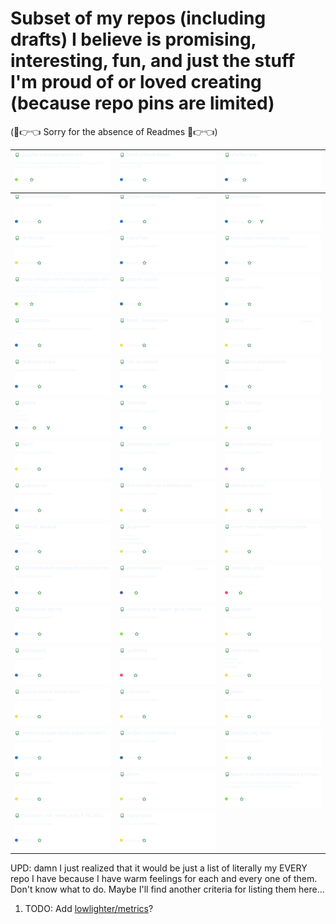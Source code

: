 # Subset of my repos (including drafts) I believe is promising, interesting, fun, and just the stuff I'm proud of or loved creating  (because repo pins are limited)

(🥺👉👈 Sorry for the absence of Readmes 🥺👉👈)

<!-- Don't edit this. It's automatically generated by GitHub Action -->
<!-- REPO-TABLE-INJECT-START -->
|[![apache-superset-quick-init repo](https://raw.githubusercontent.com/nikelborm/nikelborm/refs/heads/main/./images/nikelborm_apache-superset-quick-init.svg)](https://github.com/nikelborm/apache-superset-quick-init)|[![fetch-github-folder repo](https://raw.githubusercontent.com/nikelborm/nikelborm/refs/heads/main/./images/nikelborm_fetch-github-folder.svg)](https://github.com/nikelborm/fetch-github-folder)|[![shelter-erp repo](https://raw.githubusercontent.com/nikelborm/nikelborm/refs/heads/main/./images/nikelborm_shelter-erp.svg)](https://github.com/nikelborm/shelter-erp)|
|-|-|-|
|[![educational-testings repo](https://raw.githubusercontent.com/nikelborm/nikelborm/refs/heads/main/./images/nikelborm_educational-testings.svg)](https://github.com/nikelborm/educational-testings)|[![project-boilerplate repo](https://raw.githubusercontent.com/nikelborm/nikelborm/refs/heads/main/./images/nikelborm_project-boilerplate.svg)](https://github.com/nikelborm/project-boilerplate)|[![smarthouse repo](https://raw.githubusercontent.com/nikelborm/nikelborm/refs/heads/main/./images/nikelborm_smarthouse.svg)](https://github.com/nikelborm/smarthouse)|
|[![vk-friends repo](https://raw.githubusercontent.com/nikelborm/nikelborm/refs/heads/main/./images/nikelborm_vk-friends.svg)](https://github.com/nikelborm/vk-friends)|[![traceTree repo](https://raw.githubusercontent.com/nikelborm/nikelborm/refs/heads/main/./images/nikelborm_traceTree.svg)](https://github.com/nikelborm/traceTree)|[![interview-monarchs-task repo](https://raw.githubusercontent.com/nikelborm/nikelborm/refs/heads/main/./images/nikelborm_interview-monarchs-task.svg)](https://github.com/nikelborm/interview-monarchs-task)|
|[![amd-amdgpu-rocm-ollama-gfx90c-ati-radeon-vega-ryzen7-5800H-arch-linux repo](https://raw.githubusercontent.com/nikelborm/nikelborm/refs/heads/main/./images/nikelborm_amd-amdgpu-rocm-ollama-gfx90c-ati-radeon-vega-ryzen7-5800H-arch-linux.svg)](https://github.com/nikelborm/amd-amdgpu-rocm-ollama-gfx90c-ati-radeon-vega-ryzen7-5800H-arch-linux)|[![python_snake repo](https://raw.githubusercontent.com/nikelborm/nikelborm/refs/heads/main/./images/nikelborm_python_snake.svg)](https://github.com/nikelborm/python_snake)|[![joiner repo](https://raw.githubusercontent.com/nikelborm/nikelborm/refs/heads/main/./images/nikelborm_joiner.svg)](https://github.com/nikelborm/joiner)|
|[![autism-stats repo](https://raw.githubusercontent.com/nikelborm/nikelborm/refs/heads/main/./images/nikelborm_autism-stats.svg)](https://github.com/nikelborm/autism-stats)|[![fetch_timeout_poc repo](https://raw.githubusercontent.com/nikelborm/nikelborm/refs/heads/main/./images/nikelborm_fetch_timeout_poc.svg)](https://github.com/nikelborm/fetch_timeout_poc)|[![roma repo](https://raw.githubusercontent.com/nikelborm/nikelborm/refs/heads/main/./images/nikelborm_roma.svg)](https://github.com/nikelborm/roma)|
|[![ts-better-tuple repo](https://raw.githubusercontent.com/nikelborm/nikelborm/refs/heads/main/./images/nikelborm_ts-better-tuple.svg)](https://github.com/nikelborm/ts-better-tuple)|[![flat-to-nested repo](https://raw.githubusercontent.com/nikelborm/nikelborm/refs/heads/main/./images/nikelborm_flat-to-nested.svg)](https://github.com/nikelborm/flat-to-nested)|[![cool-enum-experiments repo](https://raw.githubusercontent.com/nikelborm/nikelborm/refs/heads/main/./images/nikelborm_cool-enum-experiments.svg)](https://github.com/nikelborm/cool-enum-experiments)|
|[![puzzle repo](https://raw.githubusercontent.com/nikelborm/nikelborm/refs/heads/main/./images/nikelborm_puzzle.svg)](https://github.com/nikelborm/puzzle)|[![leetcode repo](https://raw.githubusercontent.com/nikelborm/nikelborm/refs/heads/main/./images/nikelborm_leetcode.svg)](https://github.com/nikelborm/leetcode)|[![farm_backup repo](https://raw.githubusercontent.com/nikelborm/nikelborm/refs/heads/main/./images/nikelborm_farm_backup.svg)](https://github.com/nikelborm/farm_backup)|
|[![farm repo](https://raw.githubusercontent.com/nikelborm/nikelborm/refs/heads/main/./images/nikelborm_farm.svg)](https://github.com/nikelborm/farm)|[![permission-control repo](https://raw.githubusercontent.com/nikelborm/nikelborm/refs/heads/main/./images/nikelborm_permission-control.svg)](https://github.com/nikelborm/permission-control)|[![kotlin-expriments repo](https://raw.githubusercontent.com/nikelborm/nikelborm/refs/heads/main/./images/nikelborm_kotlin-expriments.svg)](https://github.com/nikelborm/kotlin-expriments)|
|[![leak-parser repo](https://raw.githubusercontent.com/nikelborm/nikelborm/refs/heads/main/./images/nikelborm_leak-parser.svg)](https://github.com/nikelborm/leak-parser)|[![link-header-css-injection-poc repo](https://raw.githubusercontent.com/nikelborm/nikelborm/refs/heads/main/./images/nikelborm_link-header-css-injection-poc.svg)](https://github.com/nikelborm/link-header-css-injection-poc)|[![metals-service repo](https://raw.githubusercontent.com/nikelborm/nikelborm/refs/heads/main/./images/nikelborm_metals-service.svg)](https://github.com/nikelborm/metals-service)|
|[![fintech_backup repo](https://raw.githubusercontent.com/nikelborm/nikelborm/refs/heads/main/./images/nikelborm_fintech_backup.svg)](https://github.com/nikelborm/fintech_backup)|[![3d-printer repo](https://raw.githubusercontent.com/nikelborm/nikelborm/refs/heads/main/./images/nikelborm_3d-printer.svg)](https://github.com/nikelborm/3d-printer)|[![react-state-management-system repo](https://raw.githubusercontent.com/nikelborm/nikelborm/refs/heads/main/./images/nikelborm_react-state-management-system.svg)](https://github.com/nikelborm/react-state-management-system)|
|[![find-orphaned-images-from-notion-to-obsidian-import repo](https://raw.githubusercontent.com/nikelborm/nikelborm/refs/heads/main/./images/nikelborm_find-orphaned-images-from-notion-to-obsidian-import.svg)](https://github.com/nikelborm/find-orphaned-images-from-notion-to-obsidian-import)|[![php-homework repo](https://raw.githubusercontent.com/nikelborm/nikelborm/refs/heads/main/./images/nikelborm_php-homework.svg)](https://github.com/nikelborm/php-homework)|[![robotics_study repo](https://raw.githubusercontent.com/nikelborm/nikelborm/refs/heads/main/./images/nikelborm_robotics_study.svg)](https://github.com/nikelborm/robotics_study)|
|[![hackathon-spring repo](https://raw.githubusercontent.com/nikelborm/nikelborm/refs/heads/main/./images/nikelborm_hackathon-spring.svg)](https://github.com/nikelborm/hackathon-spring)|[![aesthetics_of_death_grub_theme repo](https://raw.githubusercontent.com/nikelborm/nikelborm/refs/heads/main/./images/nikelborm_aesthetics_of_death_grub_theme.svg)](https://github.com/nikelborm/aesthetics_of_death_grub_theme)|[![calendar repo](https://raw.githubusercontent.com/nikelborm/nikelborm/refs/heads/main/./images/nikelborm_calendar.svg)](https://github.com/nikelborm/calendar)|
|[![xalendarts repo](https://raw.githubusercontent.com/nikelborm/nikelborm/refs/heads/main/./images/nikelborm_xalendarts.svg)](https://github.com/nikelborm/xalendarts)|[![goldberg repo](https://raw.githubusercontent.com/nikelborm/nikelborm/refs/heads/main/./images/nikelborm_goldberg.svg)](https://github.com/nikelborm/goldberg)|[![chat-reborn repo](https://raw.githubusercontent.com/nikelborm/nikelborm/refs/heads/main/./images/nikelborm_chat-reborn.svg)](https://github.com/nikelborm/chat-reborn)|
|[![secure-phone-email-store repo](https://raw.githubusercontent.com/nikelborm/nikelborm/refs/heads/main/./images/nikelborm_secure-phone-email-store.svg)](https://github.com/nikelborm/secure-phone-email-store)|[![rapidfarm repo](https://raw.githubusercontent.com/nikelborm/nikelborm/refs/heads/main/./images/nikelborm_rapidfarm.svg)](https://github.com/nikelborm/rapidfarm)|[![news repo](https://raw.githubusercontent.com/nikelborm/nikelborm/refs/heads/main/./images/nikelborm_news.svg)](https://github.com/nikelborm/news)|
|[![convert-google-tasks-export-to-md-list repo](https://raw.githubusercontent.com/nikelborm/nikelborm/refs/heads/main/./images/nikelborm_convert-google-tasks-export-to-md-list.svg)](https://github.com/nikelborm/convert-google-tasks-export-to-md-list)|[![project-boilerplate-v2 repo](https://raw.githubusercontent.com/nikelborm/nikelborm/refs/heads/main/./images/nikelborm_project-boilerplate-v2.svg)](https://github.com/nikelborm/project-boilerplate-v2)|[![analyze_wg_stats repo](https://raw.githubusercontent.com/nikelborm/nikelborm/refs/heads/main/./images/nikelborm_analyze_wg_stats.svg)](https://github.com/nikelborm/analyze_wg_stats)|
|[![chat repo](https://raw.githubusercontent.com/nikelborm/nikelborm/refs/heads/main/./images/nikelborm_chat.svg)](https://github.com/nikelborm/chat)|[![alarm repo](https://raw.githubusercontent.com/nikelborm/nikelborm/refs/heads/main/./images/nikelborm_alarm.svg)](https://github.com/nikelborm/alarm)|[![bash-to-archived-compressed-encrypted-and-back repo](https://raw.githubusercontent.com/nikelborm/nikelborm/refs/heads/main/./images/nikelborm_bash-to-archived-compressed-encrypted-and-back.svg)](https://github.com/nikelborm/bash-to-archived-compressed-encrypted-and-back)|
|[![hackaton_vtb_more_tech_7_10_2022 repo](https://raw.githubusercontent.com/nikelborm/nikelborm/refs/heads/main/./images/nikelborm_hackaton_vtb_more_tech_7_10_2022.svg)](https://github.com/nikelborm/hackaton_vtb_more_tech_7_10_2022)|[![toy-project repo](https://raw.githubusercontent.com/nikelborm/nikelborm/refs/heads/main/./images/nikelborm_toy-project.svg)](https://github.com/nikelborm/toy-project)||
<!-- REPO-TABLE-INJECT-END -->

UPD: damn I just realized that it would be just a list of literally my EVERY repo I have because I have warm feelings for each and every one of them. Don't know what to do. Maybe I'll find another criteria for listing them here...

1. TODO: Add [lowlighter/metrics](https://github.com/lowlighter/metrics)?
